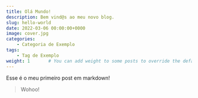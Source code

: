 ```yaml
---
title: Olá Mundo!
description: Bem vind@s ao meu novo blog.
slug: hello-world
date: 2022-03-06 00:00:00+0000
image: cover.jpg
categories:
    - Categoria de Exemplo
tags:
    - Tag de Exemplo
weight: 1       # You can add weight to some posts to override the default sorting (date descending)
---
```


Esse é o meu primeiro post em markdown!

> Wohoo!
